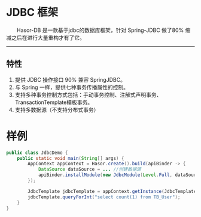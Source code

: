 # JDBC 框架

&emsp;&emsp;Hasor-DB 是一款基于jdbc的数据库框架，针对 Spring-JDBC 做了80% 缩减之后在进行大量重构才有了它。

----------
## 特性
01. 提供 JDBC 操作接口 90% 兼容 SpringJDBC。
02. 与 Spring 一样，提供七种事务传播属性的控制。
03. 支持多种事务控制方式包括：手动事务控制、注解式声明事务、TransactionTemplate模板事务。
04. 支持多数据源（不支持分布式事务）

# 样例

```java
public class JdbcDemo {
    public static void main(String[] args) {
        AppContext appContext = Hasor.create().build(apiBinder -> {
            DataSource dataSource = ... //创建数据源
            apiBinder.installModule(new JdbcModule(Level.Full, dataSource));
        });

        JdbcTemplate jdbcTemplate = appContext.getInstance(JdbcTemplate.class);
        jdbcTemplate.queryForInt("select count(1) from TB_User");
    }
}
```
